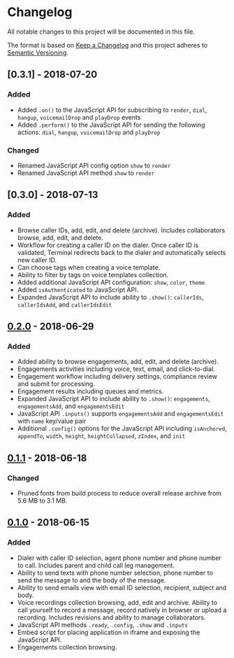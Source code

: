 # Changelog
All notable changes to this project will be documented in this file.

The format is based on [Keep a Changelog](http://keepachangelog.com/en/1.0.0/)
and this project adheres to [Semantic Versioning](http://semver.org/spec/v2.0.0.html).

## [0.3.1] - 2018-07-20
### Added
- Added `.on()` to the JavaScript API for subscribing to `render`, `dial`, `hangup`, `voicemailDrop` and `playDrop` events
- Added `.perform()` to the JavaScript API for sending the following actions:  `dial`, `hangup`, `voicemailDrop` and `playDrop`

### Changed
- Renamed JavaScript API config option `show` to `render`
- Renamed JavaScript API method `show` to `render`

## [0.3.0] - 2018-07-13
### Added
- Browse caller IDs, add, edit, and delete (archive). Includes collaborators browse, add, edit, and delete.
- Workflow for creating a caller ID on the dialer. Once caller ID is validated, Terminal redirects back to the dialer and automatically selects new caller ID.
- Can choose tags when creating a voice template.
- Ability to filter by tags on voice templates collection.
- Added additional JavaScript API configuration: `show`, `color`, `theme`.
- Added `isAuthenticated` to JavaScript API.
- Expanded JavaScript API to include ability to `.show()`: `callerIds`, `callerIdsAdd`, and `callerIdsEdit`

## [0.2.0] - 2018-06-29
### Added
- Added ability to browse engagements, add, edit, and delete (archive).
- Engagements activities including voice, text, email, and click-to-dial.
- Engagement workflow including delivery settings, compliance review and submit for processing.
- Engagement results including queues and metrics.
- Expanded JavaScript API to include ability to `.show()`: `engagements`, `engagementsAdd`, and `engagementsEdit`
- JavaScript API `.inputs()` supports `engagementsAdd` and `engagementsEdit` with `name` key/value pair
- Additional `.config()` options for the JavaScript API including `isAnchored`, `appendTo`, `width`, `height`, `heightCollapsed`, `zIndex`, and `init`

## [0.1.1] - 2018-06-18
### Changed
- Pruned fonts from build process to reduce overall release archive from 5.6 MB to 3.1 MB.

## [0.1.0] - 2018-06-15
### Added
- Dialer with caller ID selection, agent phone number and phone number to call. Includes parent and child call leg management.
- Ability to send texts with phone number selection, phone number to send the message to and the body of the message.
- Ability to send emails view with email ID selection, recipient, subject and body.
- Voice recordings collection browsing, add, edit and archive. Ability to call yourself to record a message, record natively in browser or upload a recording. Includes revisions and ability to manage collaborators.
- JavaScript API methods `.ready`, `.config`, `.show` and `.inputs`
- Embed script for placing application in iframe and exposing the JavaScript API.
- Engagements collection browsing.

[0.2.0]: https://github.com/omnigage/omnigage-terminal.js/releases/tag/0.2.0
[0.1.1]: https://github.com/omnigage/omnigage-terminal.js/releases/tag/0.1.1
[0.1.0]: https://github.com/omnigage/omnigage-terminal.js/releases/tag/0.1.0
